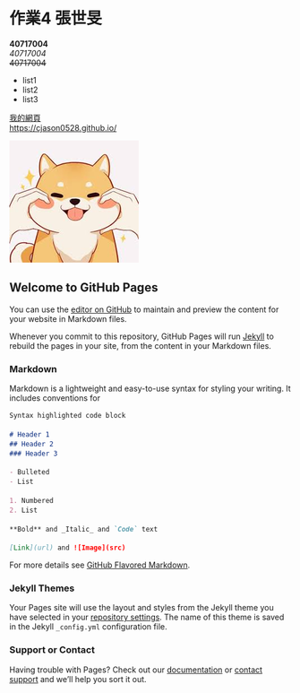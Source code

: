 # 作業4 張世旻   
**40717004**  
*40717004*  
~~40717004~~   

* list1
* list2
* list3   

[我的網頁](https://cjason0528.github.io/)   
https://cjason0528.github.io/   

![Hello](https://github.com/cjason0528/cjason0528.github.io/blob/main/00.jpg)   

## Welcome to GitHub Pages

You can use the [editor on GitHub](https://github.com/cjason0528/cjason0528.github.io/edit/main/README.md) to maintain and preview the content for your website in Markdown files.

Whenever you commit to this repository, GitHub Pages will run [Jekyll](https://jekyllrb.com/) to rebuild the pages in your site, from the content in your Markdown files.

### Markdown

Markdown is a lightweight and easy-to-use syntax for styling your writing. It includes conventions for

```markdown
Syntax highlighted code block

# Header 1
## Header 2
### Header 3

- Bulleted
- List

1. Numbered
2. List

**Bold** and _Italic_ and `Code` text

[Link](url) and ![Image](src)
```

For more details see [GitHub Flavored Markdown](https://guides.github.com/features/mastering-markdown/).

### Jekyll Themes

Your Pages site will use the layout and styles from the Jekyll theme you have selected in your [repository settings](https://github.com/cjason0528/cjason0528.github.io/settings). The name of this theme is saved in the Jekyll `_config.yml` configuration file.

### Support or Contact

Having trouble with Pages? Check out our [documentation](https://docs.github.com/categories/github-pages-basics/) or [contact support](https://support.github.com/contact) and we’ll help you sort it out.
